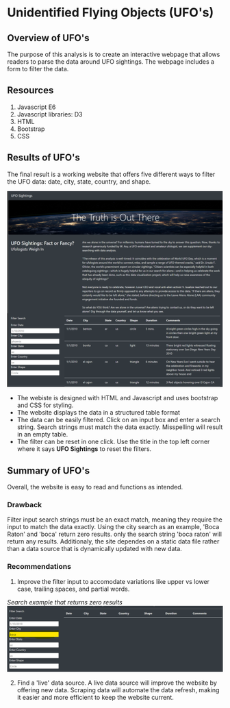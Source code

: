 # Unidentified Flying Objects (UFO's)

## Overview of UFO's
The purpose of this analysis is to create an interactive webpage that allows readers to parse the data around UFO sightings.  The webpage includes a form to filter the data.

## Resources
1. Javascript E6
2. Javascript libraries: D3
3. HTML
4. Bootstrap
5. CSS


## Results of UFO's
The final result is a working website that offers five different ways to filter the UFO data: date, city, state, country, and shape.

![website](/images/landing-page.png)

* The webiste is designed with HTML and Javascript and uses bootstrap and CSS for styling.
* The website displays the data in a structured table format
* The data can be easily filtered. Click on an input box and enter a search string. Search strings must match the data exactly.  Misspelling will result in an empty table. 
* The filter can be reset in one click. Use the title in the top left corner where it says **UFO Sightings** to reset the filters.

## Summary of UFO's
Overall, the website is easy to read and functions as intended.

### Drawback
Filter input search strings must be an exact match, meaning they require the input to match the data exactly. Using the city search as an example, 'Boca Raton' and 'boca' return zero results. only the search string 'boca raton' will return any results. Additionaly, the site dependes on a static data file rather than a data source that is dynamically updated with new data.

### Recommendations
1. Improve the filter input to accomodate variations like upper vs lower case, trailing spaces, and partial words.

*Search example that returns zero results*
![search-boca](/images/search-boca.png)

2. Find a 'live' data source.  A live data source will improve the website by offering new data. Scraping data will automate the data refresh, making it easier and more efficient to keep the website current.
